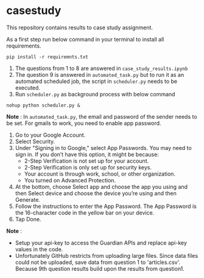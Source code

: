 # casestudy

This repository contains results to case study assignment.

As a first step run below command in your terminal to install all requirements.

```codebloack
pip install -r requiremnts.txt
```

1. The questions from 1 to 8 are answered in `case_study_results.ipynb`
2. The question 9 is answered in `automated_task.py` but to run it as an
    automated scheduled job, the script in `scheduler.py` needs to be executed.
3. Run `scheduler.py` as background process with below command
```codeblock
nohup python scheduler.py &
```

**Note** : In `automated_task.py`, the email and password of the sender 
needs to be set. For gmails to work, you need to enable app password.
1. Go to your Google Account.
2. Select Security.
3. Under "Signing in to Google," select App Passwords. You may need to sign in. If you don’t have this option, it might be because:
    * 2-Step Verification is not set up for your account.
     * 2-Step Verification is only set up for security keys.
     * Your account is through work, school, or other organization.
     * You turned on Advanced Protection.
8. At the bottom, choose Select app and choose the app you using and then Select device and choose the device you’re using and then Generate.
9. Follow the instructions to enter the App Password. The App Password is the 16-character code in the yellow bar on your device.
10. Tap Done.

**Note** : 
* Setup your api-key to access the Guardian APIs and replace api-key 
values in the code.
* Unfortunately GitHub restricts from uploading large files. Since data files
could not be uploaded, save data from question 1 to 'articles.csv'. Because 9th question results 
build upon the results from question1.